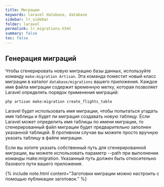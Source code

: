 ```yaml
---
title: Миграции
keywords: laravel database, database
sidebar: lr_sidebar
folder: laravel
permalink: lr_migrations.html
summary: false
toc: false
---
```


## Генерация миграций
Чтобы сгенерировать новую миграцию базы данных, используйте команду `make:migration Artisan`. Эта команда поместит новый класс миграции в каталог `database/migrations` вашего приложения. Каждое имя файла миграции содержит временную метку, которая позволяет Laravel определять порядок применения миграций:

```
php artisan make:migration create_flights_table
```

Laravel будет использовать имя миграции, чтобы попытаться угадать имя таблицы и будет ли миграция создавать новую таблицу. Если Laravel может определить имя таблицы по имени миграции, то сгенерированный файл миграции будет предварительно заполнен указанной таблицей. В противном случае вы можете просто вручную указать таблицу в файле миграции.

Если вы хотите указать собственный путь для сгенерированной миграции, вы можете использовать параметр --path при выполнении команды make:migration. Указанный путь должен быть относительно базового пути вашего приложения.

{% include note.html content="Заготовки миграции можно настроить с помощью публикации заготовок." %}    
